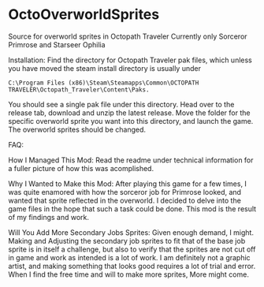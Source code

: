 # OctoOverworldSprites
Source for overworld sprites in Octopath Traveler
Currently only Sorceror Primrose and Starseer Ophilia

Installation:
Find the directory for Octopath Traveler pak files, which unless you have moved the steam install directory is usually under 
```
C:\Program Files (x86)\Steam\Steamapps\Common\OCTOPATH TRAVELER\Octopath_Traveler\Content\Paks. 
```
You should see a single pak file under this directory.
Head over to the release tab, download and unzip the latest release.
Move the folder for the specific overworld sprite you want into this directory, and launch the game. The overworld sprites should be changed.


FAQ:

How I Managed This Mod:
Read the readme under technical information for a fuller picture of how this was acomplished.

Why I Wanted to Make this Mod:
After playing this game for a few times, I was quite enamored with how the sorceror job for Primrose looked, and wanted that sprite reflected in the overworld. 
I decided to delve into the game files in the hope that such a task could be done. This mod is the result of my findings and work.

Will You Add More Secondary Jobs Sprites:
Given enough demand, I might. Making and Adjusting the secondary job sprites to fit that of the base job sprite is in itself a challenge, but also to verify that the sprites are not
cut off in game and work as intended is a lot of work. I am definitely not a graphic artist, and making something that looks good requires a lot of trial and error. When I find the 
free time and will to make more sprites, More might come.
